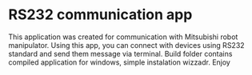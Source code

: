 # RS232 communication app
This application was created for communication with Mitsubishi robot manipulator. Using this app, you can connect with devices using RS232 standard and send them message via terminal.
Build folder contains compiled application for windows, simple instalation wizzadr.
Enjoy 
